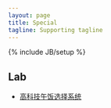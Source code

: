 ```yaml
---
layout: page
title: Special
tagline: Supporting tagline
---
```

{% include JB/setup %}

<h2>Lab</h2>
<ul class="posts">
    <li><a href="/special/hlss.html" target="_blank">高科技午饭选择系统</a></li>
</ul>